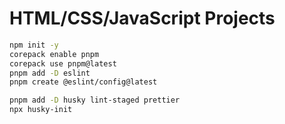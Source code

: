 # HTML/CSS/JavaScript Projects

```bash
npm init -y
corepack enable pnpm
corepack use pnpm@latest
pnpm add -D eslint
pnpm create @eslint/config@latest

pnpm add -D husky lint-staged prettier
npx husky-init

```